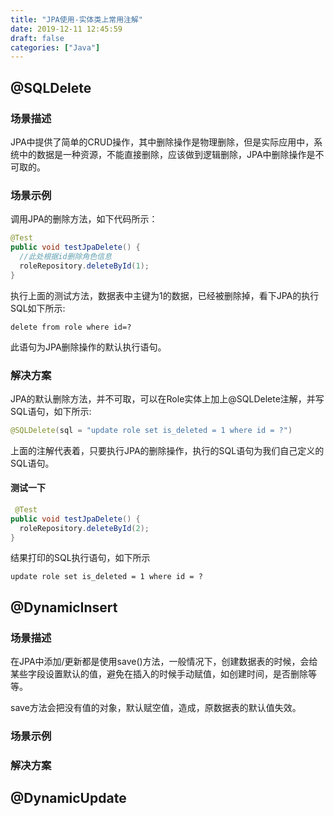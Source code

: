 ```yaml
---
title: "JPA使用-实体类上常用注解"
date: 2019-12-11 12:45:59
draft: false
categories: ["Java"]
---
```


## @SQLDelete

### 场景描述

JPA中提供了简单的CRUD操作，其中删除操作是物理删除，但是实际应用中，系统中的数据是一种资源，不能直接删除，应该做到逻辑删除，JPA中删除操作是不可取的。

### 场景示例

调用JPA的删除方法，如下代码所示：

``` java
@Test
public void testJpaDelete() {
  //此处根据id删除角色信息
  roleRepository.deleteById(1);
}
```

执行上面的测试方法，数据表中主键为1的数据，已经被删除掉，看下JPA的执行SQL如下所示:

``` mysql
delete from role where id=?
```

此语句为JPA删除操作的默认执行语句。

### 解决方案

JPA的默认删除方法，并不可取，可以在Role实体上加上@SQLDelete注解，并写SQL语句，如下所示:

``` java
@SQLDelete(sql = "update role set is_deleted = 1 where id = ?")
```

上面的注解代表着，只要执行JPA的删除操作，执行的SQL语句为我们自己定义的SQL语句。

#### 测试一下

``` java
 @Test
public void testJpaDelete() {
  roleRepository.deleteById(2);
}
```

结果打印的SQL执行语句，如下所示

``` mysql
update role set is_deleted = 1 where id = ?
```

## @DynamicInsert

### 场景描述

在JPA中添加/更新都是使用save()方法，一般情况下，创建数据表的时候，会给某些字段设置默认的值，避免在插入的时候手动赋值，如创建时间，是否删除等等。

save方法会把没有值的对象，默认赋空值，造成，原数据表的默认值失效。

### 场景示例

### 解决方案



## @DynamicUpdate

